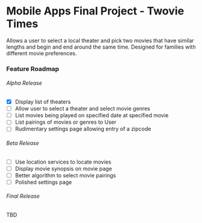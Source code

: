 # Mobile Apps Final Project - Twovie Times

Allows a user to select a local theater and pick two movies that have similar
lengths and begin and end around the same time. Designed for families with
different movie preferences.

### Feature Roadmap

###### Alpha Release
- [x] Display list of theaters
- [ ] Allow user to select a theater and select movie genres
- [ ] List movies being played on specified date at specified movie
- [ ] List pairings of movies or genres to User
- [ ] Rudimentary settings page allowing entry of a zipcode

###### Beta Release
- [ ] Use location services to locate movies
- [ ] Display movie synopsis on movie page
- [ ] Better algorithm to select movie pairings
- [ ] Polished settings page

###### Final Release
TBD

